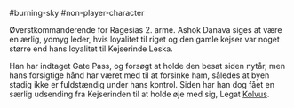 #burning-sky #non-player-character

Øverstkommanderende for Ragesias 2. armé. Ashok Danava siges at være en ærlig, ydmyg leder, hvis loyalitet til riget og den gamle kejser var noget større end hans loyalitet til Kejserinde Leska.

Han har indtaget Gate Pass, og forsøgt at holde den besat siden nytår, men hans forsigtige hånd har været med til at forsinke ham, således at byen stadig ikke er fuldstændig under hans kontrol. Siden har han dog fået en særlig udsending fra Kejserinden til at holde øje med sig, Legat [Kolvus](./Kolvus.md).
